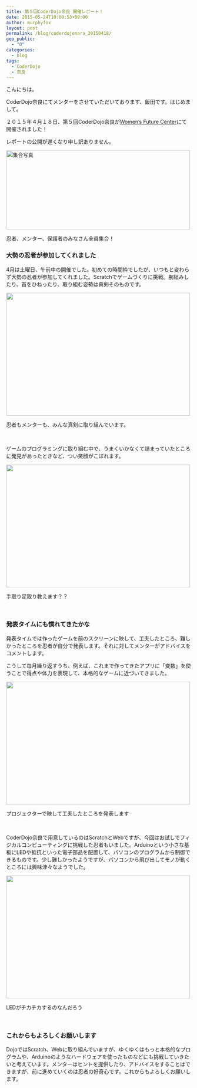 ```yaml
---
title: 第５回CoderDojo奈良 開催レポート！
date: 2015-05-24T10:00:53+09:00
author: murphyfox
layout: post
permalink: /blog/coderdojonara_20150418/
geo_public:
  - "0"
categories:
  - blog
tags:
  - CoderDojo
  - 奈良
---
```

こんにちは。
  
CoderDojo奈良にてメンターをさせていただいております、飯田です。はじめまして。

２０１５年４月１８日、第５回CoderDojo奈良が[Women’s Future Center](http://wfc-wa.com/)にて開催されました！
  
レポートの公開が遅くなり申し訳ありません。

<img src="/assets/images/2015/05/20150418_dojo.jpg" alt="集合写真" width="500" height="215" />
  
忍者、メンター、保護者のみなさん全員集合！ 

<h3>
  大勢の忍者が参加してくれました
</h3>

4月は土曜日、午前中の開催でした。初めての時間枠でしたが、いつもと変わらず大勢の忍者が参加してくれました。Scratchでゲームづくりに挑戦。腕組みしたり、首をひねったり、取り組む姿勢は真剣そのものです。

<img src="/assets/images/2015/05/002-p4185191.jpg" alt="" width="500" height="333" />
  
忍者もメンターも、みんな真剣に取り組んでいます。 

&nbsp;

ゲームのプログラミングに取り組む中で、うまくいかなくて詰まっていたところに発見があったときなど、つい笑顔がこぼれます。

<img src="/assets/images/2015/05/003-p4185192.jpg" alt="" width="500" height="333" />
  
手取り足取り教えます？？ 

&nbsp;

<h3>
  発表タイムにも慣れてきたかな
</h3>

発表タイムでは作ったゲームを前のスクリーンに映して、工夫したところ、難しかったところを忍者が自分で発表します。それに対してメンターがアドバイスをコメントします。

こうして毎月繰り返すうち、例えば、これまで作ってきたアプリに「変数」を使うことで得点や体力を表現して、本格的なゲームに近づいてきました。

<img src="/assets/images/2015/05/008-p4185197.jpg" alt="" width="500" height="333" />
  
プロジェクターで映して工夫したところを発表します 

&nbsp;

CoderDojo奈良で用意しているのはScratchとWebですが、今回はお試しでフィジカルコンピューティングに挑戦した忍者もいました。Arduinoという小さな基板にLEDや抵抗といった電子部品を配置して、パソコンのプログラムから制御できるものです。少し難しかったようですが、パソコンから飛び出してモノが動くところには興味津々なようでした。

<img src="/assets/images/2015/05/012-p4185202.jpg" alt="" width="500" height="333" />
  
LEDがチカチカするのなんだろう 

&nbsp;

<h3>
  これからもよろしくお願いします
</h3>

DojoではScratch、Webに取り組んでいますが、ゆくゆくはもっと本格的なプログラムや、Arduinoのようなハードウェアを使ったものなどにも挑戦していきたいと考えています。メンターはヒントを提供したり、アドバイスをすることはできますが、前に進めていくのは忍者の好奇心です。これからもよろしくお願いします。